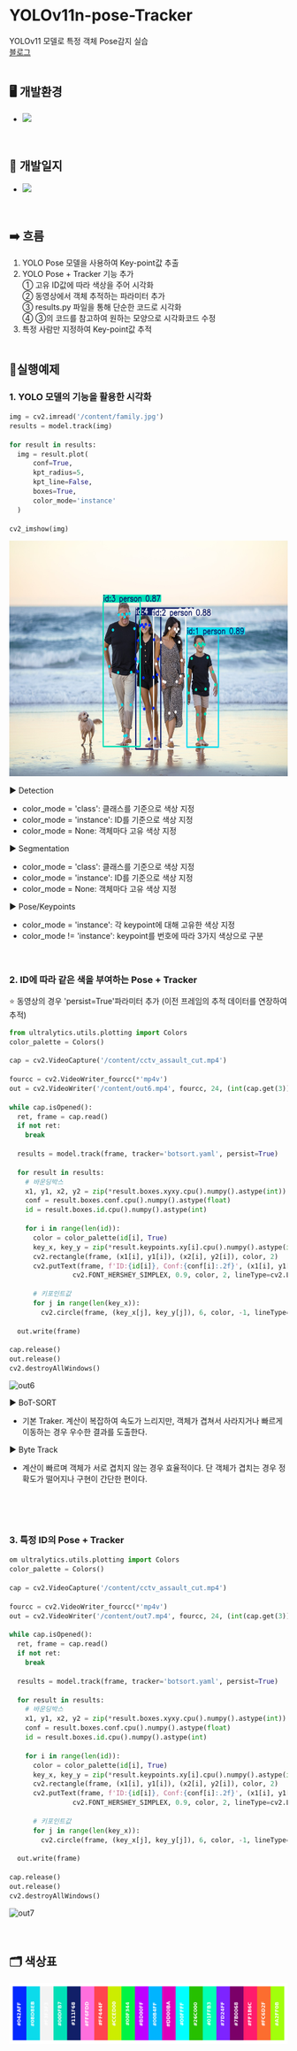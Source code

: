 # YOLOv11n-pose-Tracker
YOLOv11 모델로 특정 객체 Pose감지 실습<br>
[블로그](https://blog.naver.com/yhm_it/223662614697)<br><br>

## 🖥️ 개발환경
* <img src="https://img.shields.io/badge/Google Colab-F9AB00?style=for-the-badge&logo=Google Colab&logoColor=white">
<br>

## 📓 개발일지
* <a href="https://blog.naver.com/yhm_it/223662614697"><img src="https://img.shields.io/badge/Blog-03C75A.svg?&style=flat-square&logo=naver&logoColor=white"/>
</a>
<br>

## ➡️ 흐름
1. YOLO Pose 모델을 사용하여 Key-point값 추출
2. YOLO Pose + Tracker 기능 추가<br>
   ① 고유 ID값에 따라 색상을 주어 시각화<br>
   ② 동영상에서 객체 추적하는 파라미터 추가<br>
   ③ results.py 파일을 통해 단순한 코드로 시각화<br>
   ④ ③의 코드를 참고하여 원하는 모양으로 시각화코드 수정<br>
3. 특정 사람만 지정하여 Key-point값 추적<br><br>

## 📒실행예제

### 1. YOLO 모델의 기능을 활용한 시각화
``` python
img = cv2.imread('/content/family.jpg')
results = model.track(img)

for result in results:
  img = result.plot(
      conf=True,
      kpt_radius=5,
      kpt_line=False,
      boxes=True,
      color_mode='instance'
  )

cv2_imshow(img)
```
<img src="Output_Results/img_3.png" width="640" height="426"/>


▶️ Detection
   - color_mode = 'class': 클래스를 기준으로 색상 지정
   - color_mode = 'instance': ID를 기준으로 색상 지정
   - color_mode = None: 객체마다 고유 색상 지정

▶️ Segmentation
   - color_mode = 'class': 클래스를 기준으로 색상 지정
   - color_mode = 'instance': ID를 기준으로 색상 지정
   - color_mode = None: 객체마다 고유 색상 지정

▶️ Pose/Keypoints
   - color_mode = 'instance': 각 keypoint에 대해 고유한 색상 지정
   - color_mode != 'instance': keypoint를 번호에 따라 3가지 색상으로 구분<br><br><br>


### 2. ID에 따라 같은 색을 부여하는 Pose + Tracker
⭐ 동영상의 경우 'persist=True'파라미터 추가 (이전 프레임의 추적 데이터를 연장하여 추적)
``` python
from ultralytics.utils.plotting import Colors
color_palette = Colors()

cap = cv2.VideoCapture('/content/cctv_assault_cut.mp4')

fourcc = cv2.VideoWriter_fourcc(*'mp4v')
out = cv2.VideoWriter('/content/out6.mp4', fourcc, 24, (int(cap.get(3)), int(cap.get(4))))

while cap.isOpened():
  ret, frame = cap.read()
  if not ret:
    break

  results = model.track(frame, tracker='botsort.yaml', persist=True)

  for result in results:
    # 바운딩박스
    x1, y1, x2, y2 = zip(*result.boxes.xyxy.cpu().numpy().astype(int))
    conf = result.boxes.conf.cpu().numpy().astype(float)
    id = result.boxes.id.cpu().numpy().astype(int)

    for i in range(len(id)):
      color = color_palette(id[i], True)
      key_x, key_y = zip(*result.keypoints.xy[i].cpu().numpy().astype(int))
      cv2.rectangle(frame, (x1[i], y1[i]), (x2[i], y2[i]), color, 2)
      cv2.putText(frame, f'ID:{id[i]}, Conf:{conf[i]:.2f}', (x1[i], y1[i] - 10),
                cv2.FONT_HERSHEY_SIMPLEX, 0.9, color, 2, lineType=cv2.LINE_AA)

      # 키포인트값
      for j in range(len(key_x)):
        cv2.circle(frame, (key_x[j], key_y[j]), 6, color, -1, lineType=cv2.LINE_AA)

  out.write(frame)

cap.release()
out.release()
cv2.destroyAllWindows()
```
![out6](Output_Results/out6.gif)
<br>

▶️ BoT-SORT
   - 기본 Traker. 계산이 복잡하여 속도가 느리지만, 객체가 겹쳐서 사라지거나 빠르게 이동하는 경우 우수한 결과를 도출한다.

▶️ Byte Track
   - 계산이 빠르며 객체가 서로 겹치지 않는 경우 효율적이다. 단 객체가 겹치는 경우 정확도가 떨어지나 구현이 간단한 편이다.

<br><br><br>
### 3. 특정 ID의 Pose + Tracker
``` python
om ultralytics.utils.plotting import Colors
color_palette = Colors()

cap = cv2.VideoCapture('/content/cctv_assault_cut.mp4')

fourcc = cv2.VideoWriter_fourcc(*'mp4v')
out = cv2.VideoWriter('/content/out7.mp4', fourcc, 24, (int(cap.get(3)), int(cap.get(4))))

while cap.isOpened():
  ret, frame = cap.read()
  if not ret:
    break

  results = model.track(frame, tracker='botsort.yaml', persist=True)

  for result in results:
    # 바운딩박스
    x1, y1, x2, y2 = zip(*result.boxes.xyxy.cpu().numpy().astype(int))
    conf = result.boxes.conf.cpu().numpy().astype(float)
    id = result.boxes.id.cpu().numpy().astype(int)

    for i in range(len(id)):
      color = color_palette(id[i], True)
      key_x, key_y = zip(*result.keypoints.xy[i].cpu().numpy().astype(int))
      cv2.rectangle(frame, (x1[i], y1[i]), (x2[i], y2[i]), color, 2)
      cv2.putText(frame, f'ID:{id[i]}, Conf:{conf[i]:.2f}', (x1[i], y1[i] - 10),
                cv2.FONT_HERSHEY_SIMPLEX, 0.9, color, 2, lineType=cv2.LINE_AA)

      # 키포인트값
      for j in range(len(key_x)):
        cv2.circle(frame, (key_x[j], key_y[j]), 6, color, -1, lineType=cv2.LINE_AA)

  out.write(frame)

cap.release()
out.release()
cv2.destroyAllWindows()
```
![out7](Output_Results/out7.gif)
<br><br><br>

## 🗂️ 색상표
![색상표](Input_Files/color_palette.png)
